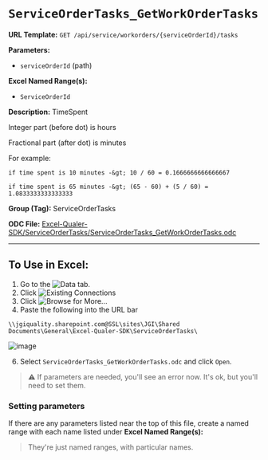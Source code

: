 # `ServiceOrderTasks_GetWorkOrderTasks`

**URL Template:**
`GET /api/service/workorders/{serviceOrderId}/tasks`

**Parameters:**
- `serviceOrderId` (path)

**Excel Named Range(s):**
- `ServiceOrderId`

**Description:**
TimeSpent
Integer part (before dot) is hours
Fractional part (after dot) is minutes
For example:
    if time spent is 10 minutes -&gt; 10 / 60 = 0.1666666666666667
    if time spent is 65 minutes -&gt; (65 - 60) + (5 / 60) = 1.0833333333333333

**Group (Tag):**
ServiceOrderTasks

**ODC File:**
[Excel-Qualer-SDK/ServiceOrderTasks/ServiceOrderTasks_GetWorkOrderTasks.odc](https://github.com/Johnson-Gage-Inspection-Inc/qualer-sdk-odc/blob/main/Excel-Qualer-SDK/ServiceOrderTasks/ServiceOrderTasks_GetWorkOrderTasks.odc)

---

To Use in Excel:
---

1. Go to the ![`Data`](https://github.com/user-attachments/assets/da437a70-57b3-4c5b-bb01-4910ece19ed1)
 tab.
3. Click ![Existing Connections](https://github.com/user-attachments/assets/a2f1ed67-b2e0-4c23-ac90-68c870e60289)
4. Click ![`Browse for More...`](https://github.com/user-attachments/assets/8e698494-6865-41e7-b6fa-043aea81809a)
5. Paste the following into the URL bar
```
\\jgiquality.sharepoint.com@SSL\sites\JGI\Shared Documents\General\Excel-Qualer-SDK\ServiceOrderTasks\
```

![image](https://github.com/user-attachments/assets/1e1a8d87-0377-446d-aaf5-d78562991db3)

6. Select `ServiceOrderTasks_GetWorkOrderTasks.odc` and click `Open`.

> ⚠️ If parameters are needed, you'll see an error now. It's ok, but you'll need to set them.

### Setting parameters
If there are any parameters listed near the top of this file, create a named range with each name listed under **Excel Named Range(s):**
> They're just named ranges, with particular names.
